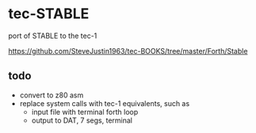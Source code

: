# tec-STABLE
port of STABLE to the tec-1 


https://github.com/SteveJustin1963/tec-BOOKS/tree/master/Forth/Stable

## todo

* convert to z80 asm
* replace system calls with tec-1 equivalents, such as 
  * input file with terminal forth loop
  * output to DAT, 7 segs, terminal
  


